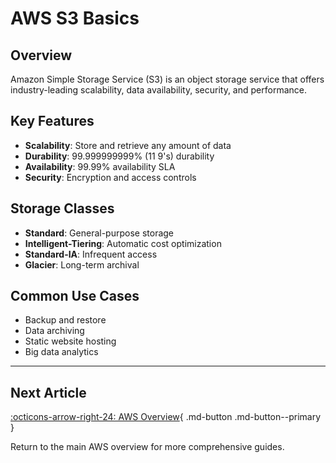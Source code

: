 # AWS S3 Basics

## Overview
Amazon Simple Storage Service (S3) is an object storage service that offers industry-leading scalability, data availability, security, and performance.

## Key Features
- **Scalability**: Store and retrieve any amount of data
- **Durability**: 99.999999999% (11 9's) durability
- **Availability**: 99.99% availability SLA
- **Security**: Encryption and access controls

## Storage Classes
- **Standard**: General-purpose storage
- **Intelligent-Tiering**: Automatic cost optimization
- **Standard-IA**: Infrequent access
- **Glacier**: Long-term archival

## Common Use Cases
- Backup and restore
- Data archiving
- Static website hosting
- Big data analytics

---

## Next Article

[:octicons-arrow-right-24: AWS Overview](../aws/index.md){ .md-button .md-button--primary }

Return to the main AWS overview for more comprehensive guides.
